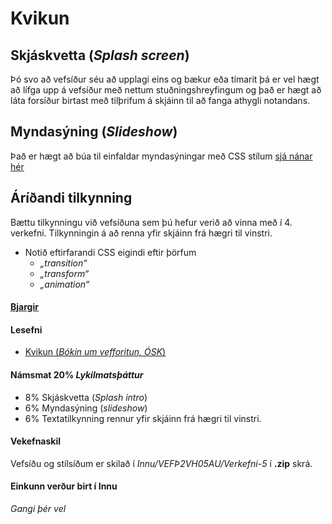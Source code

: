 # Kvikun 

## Skjáskvetta (_Splash screen_)

Þó svo að vefsíður séu að upplagi eins og bækur eða tímarit þá er vel hægt að lífga upp á vefsíður með nettum stuðningshreyfingum og það er hægt að láta forsíður birtast með tilþrifum á skjáinn til að fanga athygli notandans. 

## Myndasýning (_Slideshow_)

Það er hægt að búa til einfaldar myndasýningar með CSS stílum [sjá nánar hér]()

## Áríðandi tilkynning

Bættu tilkynningu við vefsíðuna sem þú hefur verið að vinna með í 4. verkefni. Tilkynningin á að renna yfir skjáinn frá hægri til vinstri.

<!-- í vinnslu
## kviktákn (_animated symbol_)

Þegar stór efnisskrá hleðst inn (_download_) af netþjóni þá getur verið gott að sýna notanda að samskipti eiga sér stað. Það er hægt að gera með tákni sem hreyfist eða mælistiku (_progress bar_) sem fyllist. Tengdu stóra mynd við vefsíðu og bættu við kviktákni sem birtist á meðan myndin er að hlaðast inn í vafrann. 

1. Kviktákn (_loader symbol_)  
1. Mælistika (_progress bar_)

-->

* Notið eftirfarandi CSS eigindi eftir þörfum
  * _„transition“_  
  * _„transform“_ 
  * _„animation“_


#### [Bjargir](https://github.com/vefhonnun/24H-verkefni/wiki#kvikun---animation)

#### Lesefni

* [Kvikun (_Bókin um vefforitun, ÓSK_)](https://bok.vefforritun.is/19.kvikun)

#### Námsmat 20% _Lykilmatsþáttur_

- 8% Skjáskvetta (_Splash intro_)
- 6% Myndasýning (_slideshow_) 
- 6% Textatilkynning rennur yfir skjáinn frá hægri til vinstri. 

#### Vekefnaskil

Vefsíðu og stílsíðum er skilað í _Innu/VEFÞ2VH05AU/Verkefni-5_ í **.zip** skrá. 

#### Einkunn verður birt í Innu

_Gangi þér vel_


